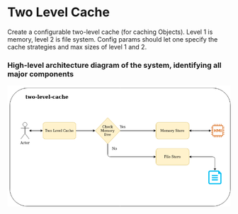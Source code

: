 # Two Level Cache

Create a configurable two-level cache (for caching Objects).  Level 1 is memory, level 2 is file system.  Config params should let one specify the cache strategies and max sizes of level 1 and 2.


### High-level architecture diagram of the system, identifying all major components

![Test Image 1](https://github.com/idthusitha/two-level-cache/blob/master/doc/two-level-cache.png)
